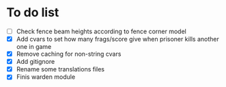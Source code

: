 To do list
==========

- [ ] Check fence beam heights according to fence corner model
- [x] Add cvars to set how many frags/score give when prisoner kills another one in game
- [x] Remove caching for non-string cvars
- [x] Add gitignore
- [x] Rename some translations files
- [x] Finis warden module